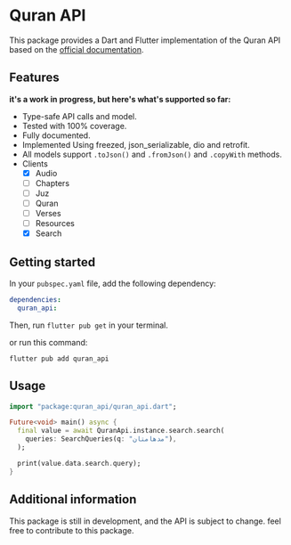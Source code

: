 # Quran API 

This package provides a Dart and Flutter implementation of the Quran API based on the [official documentation](https://api-docs.quran.com/docs/category/quran.com-api).


## Features
**it's a work in progress, but here's what's supported so far:**
- Type-safe API calls and model.
- Tested with 100% coverage.
- Fully documented.
- Implemented Using freezed, json_serializable, dio and retrofit.
- All models support ```.toJson()``` and ```.fromJson()``` and ```.copyWith``` methods.
- Clients
    - [x] Audio
    - [ ] Chapters
    - [ ] Juz
    - [ ] Quran
    - [ ] Verses
    - [ ] Resources
    - [x] Search

## Getting started
In your `pubspec.yaml` file, add the following dependency:

```yaml
dependencies:
  quran_api: 
```

Then, run `flutter pub get` in your terminal.

or run this command:
    
```shell
flutter pub add quran_api
```

## Usage

```dart
import "package:quran_api/quran_api.dart";

Future<void> main() async {
  final value = await QuranApi.instance.search.search(
    queries: SearchQueries(q: "مدهامتان"),
  );

  print(value.data.search.query);
}
```

## Additional information

This package is still in development, and the API is subject to change.
feel free to contribute to this package.